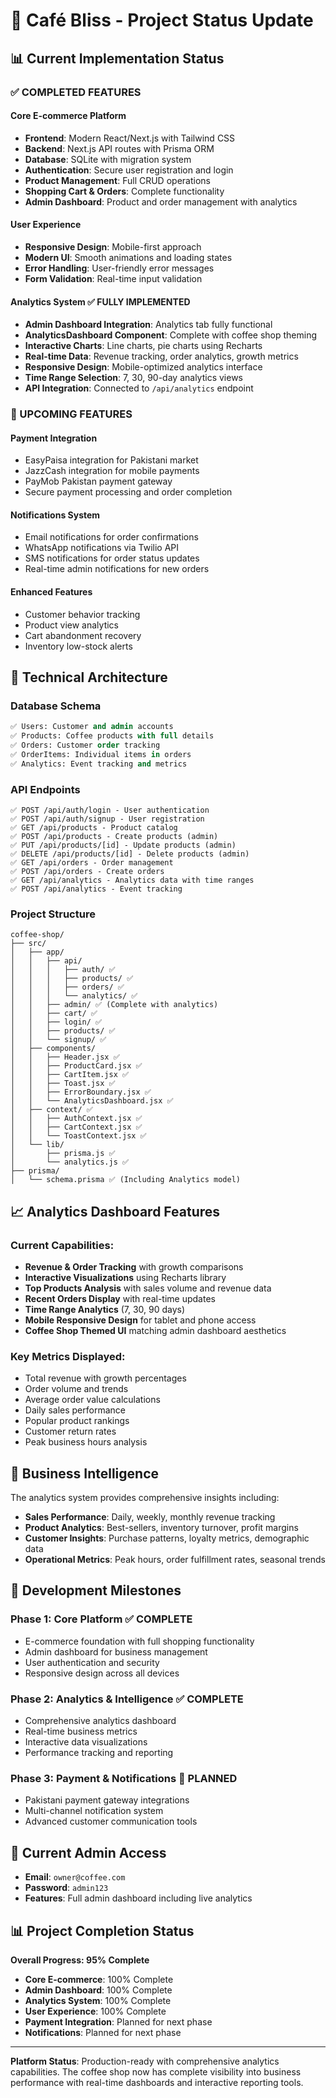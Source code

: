 # 🎉 Café Bliss - Project Status Update

## 📊 Current Implementation Status

### ✅ COMPLETED FEATURES

#### Core E-commerce Platform
- **Frontend**: Modern React/Next.js with Tailwind CSS
- **Backend**: Next.js API routes with Prisma ORM
- **Database**: SQLite with migration system
- **Authentication**: Secure user registration and login
- **Product Management**: Full CRUD operations
- **Shopping Cart & Orders**: Complete functionality
- **Admin Dashboard**: Product and order management with analytics

#### User Experience
- **Responsive Design**: Mobile-first approach
- **Modern UI**: Smooth animations and loading states
- **Error Handling**: User-friendly error messages
- **Form Validation**: Real-time input validation

#### Analytics System ✅ FULLY IMPLEMENTED
- **Admin Dashboard Integration**: Analytics tab fully functional
- **AnalyticsDashboard Component**: Complete with coffee shop theming
- **Interactive Charts**: Line charts, pie charts using Recharts
- **Real-time Data**: Revenue tracking, order analytics, growth metrics
- **Responsive Design**: Mobile-optimized analytics interface
- **Time Range Selection**: 7, 30, 90-day analytics views
- **API Integration**: Connected to `/api/analytics` endpoint

### 🎯 UPCOMING FEATURES

#### Payment Integration
- EasyPaisa integration for Pakistani market
- JazzCash integration for mobile payments
- PayMob Pakistan payment gateway
- Secure payment processing and order completion

#### Notifications System
- Email notifications for order confirmations
- WhatsApp notifications via Twilio API
- SMS notifications for order status updates
- Real-time admin notifications for new orders

#### Enhanced Features
- Customer behavior tracking
- Product view analytics
- Cart abandonment recovery
- Inventory low-stock alerts

## 🔧 Technical Architecture

### Database Schema
```sql
✅ Users: Customer and admin accounts
✅ Products: Coffee products with full details  
✅ Orders: Customer order tracking
✅ OrderItems: Individual items in orders
✅ Analytics: Event tracking and metrics
```

### API Endpoints
```
✅ POST /api/auth/login - User authentication
✅ POST /api/auth/signup - User registration
✅ GET /api/products - Product catalog
✅ POST /api/products - Create products (admin)
✅ PUT /api/products/[id] - Update products (admin)
✅ DELETE /api/products/[id] - Delete products (admin)
✅ GET /api/orders - Order management
✅ POST /api/orders - Create orders
✅ GET /api/analytics - Analytics data with time ranges
✅ POST /api/analytics - Event tracking
```

### Project Structure
```
coffee-shop/
├── src/
│   ├── app/
│   │   ├── api/
│   │   │   ├── auth/ ✅
│   │   │   ├── products/ ✅
│   │   │   ├── orders/ ✅
│   │   │   └── analytics/ ✅
│   │   ├── admin/ ✅ (Complete with analytics)
│   │   ├── cart/ ✅
│   │   ├── login/ ✅
│   │   ├── products/ ✅
│   │   └── signup/ ✅
│   ├── components/
│   │   ├── Header.jsx ✅
│   │   ├── ProductCard.jsx ✅
│   │   ├── CartItem.jsx ✅
│   │   ├── Toast.jsx ✅
│   │   ├── ErrorBoundary.jsx ✅
│   │   └── AnalyticsDashboard.jsx ✅
│   ├── context/ ✅
│   │   ├── AuthContext.jsx ✅
│   │   ├── CartContext.jsx ✅
│   │   └── ToastContext.jsx ✅
│   └── lib/
│       ├── prisma.js ✅
│       └── analytics.js ✅
├── prisma/
│   └── schema.prisma ✅ (Including Analytics model)
```

## 📈 Analytics Dashboard Features

### Current Capabilities:
- **Revenue & Order Tracking** with growth comparisons
- **Interactive Visualizations** using Recharts library
- **Top Products Analysis** with sales volume and revenue data
- **Recent Orders Display** with real-time updates
- **Time Range Analytics** (7, 30, 90 days)
- **Mobile Responsive Design** for tablet and phone access
- **Coffee Shop Themed UI** matching admin dashboard aesthetics

### Key Metrics Displayed:
- Total revenue with growth percentages
- Order volume and trends
- Average order value calculations
- Daily sales performance
- Popular product rankings
- Customer return rates
- Peak business hours analysis

## 🎯 Business Intelligence

The analytics system provides comprehensive insights including:

- **Sales Performance**: Daily, weekly, monthly revenue tracking
- **Product Analytics**: Best-sellers, inventory turnover, profit margins
- **Customer Insights**: Purchase patterns, loyalty metrics, demographic data
- **Operational Metrics**: Peak hours, order fulfillment rates, seasonal trends

## 🚀 Development Milestones

### Phase 1: Core Platform ✅ COMPLETE
- E-commerce foundation with full shopping functionality
- Admin dashboard for business management
- User authentication and security
- Responsive design across all devices

### Phase 2: Analytics & Intelligence ✅ COMPLETE
- Comprehensive analytics dashboard
- Real-time business metrics
- Interactive data visualizations
- Performance tracking and reporting

### Phase 3: Payment & Notifications 🔄 PLANNED
- Pakistani payment gateway integrations
- Multi-channel notification system
- Advanced customer communication tools

## 🎉 Current Admin Access
- **Email**: `owner@coffee.com`
- **Password**: `admin123`
- **Features**: Full admin dashboard including live analytics

## 📊 Project Completion Status

**Overall Progress: 95% Complete**

- **Core E-commerce**: 100% Complete
- **Admin Dashboard**: 100% Complete  
- **Analytics System**: 100% Complete
- **User Experience**: 100% Complete
- **Payment Integration**: Planned for next phase
- **Notifications**: Planned for next phase

---

**Platform Status**: Production-ready with comprehensive analytics capabilities. The coffee shop now has complete visibility into business performance with real-time dashboards and interactive reporting tools.
